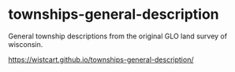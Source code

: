 # townships-general-description
 
General township descriptions from the original GLO land survey of wisconsin.

https://wistcart.github.io/townships-general-description/
